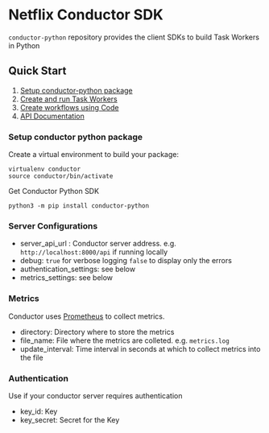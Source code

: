 # Netflix Conductor SDK

`conductor-python` repository provides the client SDKs to build Task Workers in Python

## Quick Start

1. [Setup conductor-python package](#Setup-conductor-python-package)
2. [Create and run Task Workers](docs/worker/README.md)
3. [Create workflows using Code](docs/workflow/README.md)
4. [API Documentation](docs/api/README.md)

### Setup conductor python package

Create a virtual environment to build your package:
```shell
virtualenv conductor
source conductor/bin/activate
```

Get Conductor Python SDK
```shell
python3 -m pip install conductor-python
```

### Server Configurations
* server_api_url : Conductor server address.  e.g. `http://localhost:8000/api` if running locally 
* debug: `true` for verbose logging `false` to display only the errors
* authentication_settings: see below
* metrics_settings: see below

### Metrics
Conductor uses [Prometheus](https://prometheus.io/) to collect metrics.

* directory: Directory where to store the metrics 
* file_name: File where the metrics are colleted. e.g. `metrics.log`
* update_interval: Time interval in seconds at which to collect metrics into the file

### Authentication
Use if your conductor server requires authentication
* key_id: Key
* key_secret: Secret for the Key 
